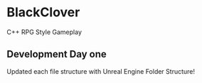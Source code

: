 # BlackClover
C++ RPG Style Gameplay 


## Development Day one

Updated each file structure with Unreal Engine Folder Structure!
